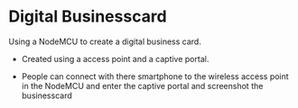 # Digital Businesscard

Using a NodeMCU to create a digital business card.

- Created using a access point and a captive portal.

- People can connect with there smartphone to the wireless access point in the NodeMCU and enter the captive portal and screenshot the businesscard
